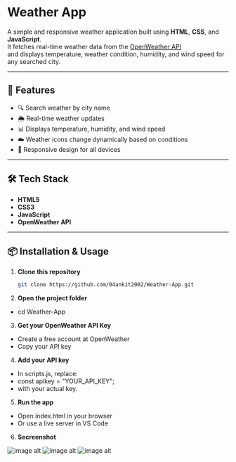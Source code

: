 # Weather App

A simple and responsive weather application built using **HTML**, **CSS**, and **JavaScript**.  
It fetches real-time weather data from the [OpenWeather API](https://openweathermap.org/)  
and displays temperature, weather condition, humidity, and wind speed for any searched city.

---

## 🌟 Features
- 🔍 Search weather by city name
- 🌦 Real-time weather updates
- 📊 Displays temperature, humidity, and wind speed
- ☁️ Weather icons change dynamically based on conditions
- 📱 Responsive design for all devices

---

## 🛠️ Tech Stack
- **HTML5**  
- **CSS3**  
- **JavaScript**  
- **OpenWeather API**  

---

## 📦 Installation & Usage
1. **Clone this repository**
   ```bash
   git clone https://github.com/04ankit2002/Weather-App.git

2. **Open the project folder**
  - cd Weather-App

3. **Get your OpenWeather API Key**
  - Create a free account at OpenWeather
  - Copy your API key

4. **Add your API key**
  - In scripts.js, replace:
  - const apikey = "YOUR_API_KEY";
  - with your actual key.

5. **Run the app**
  - Open index.html in your browser
  - Or use a live server in VS Code


6. **Secreenshot**
 
![image alt](https://github.com/04ankit2002/Weather-App/blob/6b3b69193fec5448c7356b9dab14f4aa76d34e41/Screenshots/Screenshot%201.png)
![image alt](https://github.com/04ankit2002/Weather-App/blob/e8cd0dca2fb12e1c902fc870bc1f5ebe43eccb1a/Screenshots/Screenshot%202.png)
![image alt](https://github.com/04ankit2002/Weather-App/blob/e8cd0dca2fb12e1c902fc870bc1f5ebe43eccb1a/Screenshots/Screenshot%203.png)
